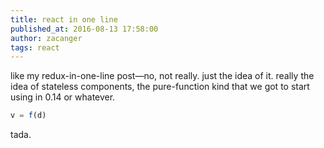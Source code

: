 ```yaml
---
title: react in one line
published_at: 2016-08-13 17:58:00
author: zacanger
tags: react
---
```


like my redux-in-one-line post&mdash;no, not really. just the idea of it.
really the idea of stateless components, the pure-function kind that we got to
start using in 0.14 or whatever.

```javascript
v = f(d)
```

tada.
